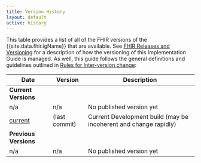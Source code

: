 ```yaml
---
title: Version History
layout: default
active: history
---
```

This table provides a list of all of the FHIR versions of the {{site.data.fhir.igName}} that are available. See [FHIR Releases and Versioning](http://build.fhir.org/versions.html#versions) for a description of how the versioning of this Implementation Guide is managed.  As well, this guide follows the general definitions and guidelines outlined in [Rules for Inter-version change](http://build.fhir.org/versions.html#change):

|Date|Version|Description|
|---|---|---|
|**Current Versions**|
|n/a|n/a|No published version yet|
|[current](http://build.fhir.org/ig/HL7/fhir-ips/index.html)|(last commit)|Current Development build (may be incoherent and change rapidly)|
|**Previous Versions**|
|n/a|n/a|No published version yet|

